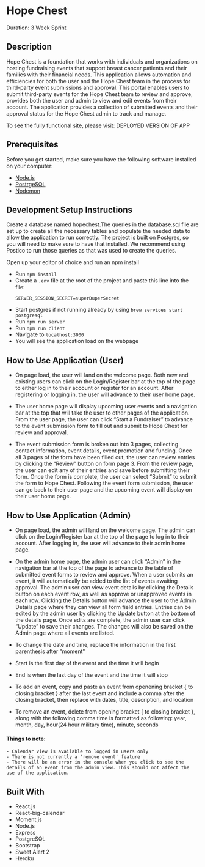 # Hope Chest

Duration: 3 Week Sprint

## Description

Hope Chest is a foundation that works with individuals and organizations on hosting fundraising events that support breast cancer patients and their families with their financial needs. This application allows automation and efficiencies for both the user and the Hope Chest team in the process for third-party event submissions and approval. This portal enables users to submit third-party events for the Hope Chest team to review and approve, provides both the user and admin to view and edit events from their account. The application provides a collection of submitted events and their approval status for the Hope Chest admin to track and manage.

To see the fully functional site, please visit: DEPLOYED VERSION OF APP

## Prerequisites

Before you get started, make sure you have the following software installed on your computer:

- [Node.js](https://nodejs.org/en/)
- [PostrgeSQL](https://www.postgresql.org/)
- [Nodemon](https://nodemon.io/)

## Development Setup Instructions

Create a database named hopechest.The queries in the database.sql file are set up to create all the necessary tables and populate the needed data to allow the application to run correctly. The project is built on Postgres, so you will need to make sure to have that installed. We recommend using Postico to run those queries as that was used to create the queries.

Open up your editor of choice and run an npm install

- Run `npm install`
- Create a `.env` file at the root of the project and paste this line into the file:
  ```
  SERVER_SESSION_SECRET=superDuperSecret
  ```
- Start postgres if not running already by using `brew services start postgresql`
- Run `npm run server`
- Run `npm run client`
- Navigate to `localhost:3000`
- You will see the application load on the webpage

## How to Use Application (User)

- On page load, the user will land on the welcome page. Both new and existing users can click on the Login/Register bar at the top of the page to either log in to their account or register for an account. After registering or logging in, the user will advance to their user home page.

- The user home page will display upcoming user events and a navigation bar at the top that will take the user to other pages of the application. From the user page, the user can click “Start a Fundraiser” to advance to the event submission form to fill out and submit to Hope Chest for review and approval.

- The event submission form is broken out into 3 pages, collecting contact information, event details, event promotion and funding. Once all 3 pages of the form have been filled out, the user can review entries by clicking the “Review” button on form page 3. From the review page, the user can edit any of their entries and save before submitting their form. Once the form is complete, the user can select “Submit” to submit the form to Hope Chest. Following the event form submission, the user can go back to their user page and the upcoming event will display on their user home page.

## How to Use Application (Admin)

- On page load, the admin will land on the welcome page. The admin can click on the Login/Register bar at the top of the page to log in to their account. After logging in, the user will advance to their admin home page.

- On the admin home page, the admin user can click “Admin” in the navigation bar at the top of the page to advance to the table of submitted event forms to review and approve. When a user submits an event, it will automatically be added to the list of events awaiting approval. The admin user can view event details by clicking the Details button on each event row, as well as approve or unapproved events in each row. Clicking the Details button will advance the user to the Admin Details page where they can view all form field entries. Entries can be edited by the admin user by clicking the Update button at the bottom of the details page. Once edits are complete, the admin user can click “Update” to save their changes. The changes will also be saved on the Admin page where all events are listed.

- To change the date and time, replace the information in the first parenthesis after "moment"
- Start is the first day of the event and the time it will begin
- End is when the last day of the event and the time it will stop

- To add an event, copy and paste an event from openening bracket { to closing bracket } after the last event and include a comma after the closing bracket, then replace with dates, title, description, and location

- To remove an event, delete from opening bracket { to closing bracket }, along with the following comma
  time is formatted as following: year, month, day, hour(24 hour military time), minute, seconds

#### Things to note:
    - Calendar view is available to logged in users only
    - There is not currently a 'remove event' feature
    - There will be an error in the console when you click to see the details of an event from the admin view. This should not affect the use of the application.
    
## Built With

- React.js
- React-big-calendar
- Moment.js
- Node.js
- Express
- PostgreSQL
- Bootstrap
- Sweet Alert 2
- Heroku

